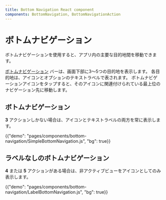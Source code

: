 ```yaml
---
title: Bottom Navigation React component
components: BottomNavigation, BottomNavigationAction
---
```


# ボトムナビゲーション

<p class="description">ボトムナビゲーションを使用すると、アプリ内の主要な目的地間を移動できます。</p>

[ボトムナビゲーション](https://material.io/design/components/bottom-navigation.html) バーは、画面下部に3〜5つの目的地を表示します。 各目的地は、アイコンとオプションのテキストラベルで表されます。 ボトムナビゲーションアイコンをタップすると、そのアイコンに関連付けられている最上位のナビゲーション先に移動します。

## ボトムナビゲーション

**3** アクションしかない場合は、アイコンとテキストラベルの両方を常に表示します。

{{"demo": "pages/components/bottom-navigation/SimpleBottomNavigation.js", "bg": true}}

## ラベルなしのボトムナビゲーション

**4** または **5** アクションがある場合は、非アクティブビューをアイコンとしてのみ表示します。

{{"demo": "pages/components/bottom-navigation/LabelBottomNavigation.js", "bg": true}}